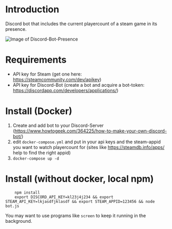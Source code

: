 # Introduction 
Discord bot that includes the current playercount of a steam game in its presence.

![Image of Discord-Bot-Presence](https://github.com/atomy/discord-bot/blob/master/doc/screenshot.png)

# Requirements
- API key for Steam (get one here: https://steamcommunity.com/dev/apikey)
- API key for Discord-Bot (create a bot and acquire a bot-token: https://discordapp.com/developers/applications/)

# Install (Docker)
1) Create and add bot to your Discord-Server (https://www.howtogeek.com/364225/how-to-make-your-own-discord-bot/)
2) edit `docker-compose.yml` and put in your api keys and the steam-appid you want to watch playercount for (sites like https://steamdb.info/apps/ help to find the right appid)
3) `docker-compose up -d`

# Install (without docker, local npm)

```
    npm install
    export DISCORD_API_KEY=kl23j4j234 && export STEAM_API_KEY=lkjasdfjklasdf && export STEAM_APPID=123456 && node bot.js
```

You may want to use programs like `screen` to keep it running in the background.